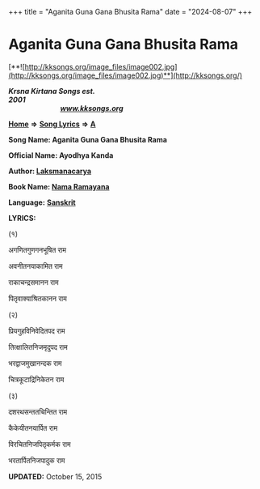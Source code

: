 +++
title = "Aganita Guna Gana Bhusita Rama"
date = "2024-08-07"
+++

# Aganita Guna Gana Bhusita Rama
[**![http://kksongs.org/image_files/image002.jpg](http://kksongs.org/image_files/image002.jpg)**](http://kksongs.org/)

**_Krsna Kirtana Songs est. 2001_**                                                                                                                                                 **_www.kksongs.org_**

[**Home**](http://kksongs.org/) **⇒** [**Song Lyrics**](http://kksongs.org/lyrics.html) **⇒** [**A**](http://kksongs.org/songs/song_a.html)

**Song Name: Aganita Guna Gana Bhusita Rama**

**Official Name: Ayodhya Kanda**

**Author: [Laksmanacarya](http://kksongs.org/authors/list/laksmanacarya.html)**

**Book Name: [Nama Ramayana](http://kksongs.org/authors/literature/namaramayana.html)**

**Language:** [**Sanskrit**](http://kksongs.org/language/list/sanskrit.html)

**LYRICS:**

(१)

अगणितगुणगनभूषित राम

अवनीतनयाकामित राम

राकाचन्द्रसमानन राम

पितृवाक्याश्रितकानन राम

(२)

प्रियगुहविनिवेदितपद राम

तित्क्षालितनिजमृदुपद राम

भरद्वाजमुखानन्दक राम

चित्रकूटाद्रिनिकेतन राम

(३)

दशरथसन्ततचिन्तित राम

कैकेयीतनयार्पित राम

विरचितनिजपितृकर्मक राम

भरतार्पितनिजपादुक राम

**UPDATED:** October 15, 2015